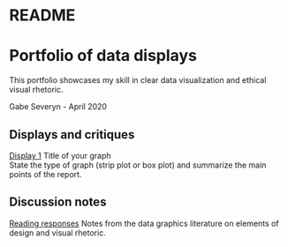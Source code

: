 README
================

# Portfolio of data displays

This portfolio showcases my skill in clear data visualization and
ethical visual rhetoric.

Gabe Severyn - April 2020

## Displays and critiques

[Display 1](reports/d1-temp.md) Title of your graph  
State the type of graph (strip plot or box plot) and summarize the main
points of the report.

## Discussion notes

[Reading responses](reports/reading-responses.md) Notes from the data
graphics literature on elements of design and visual rhetoric.
